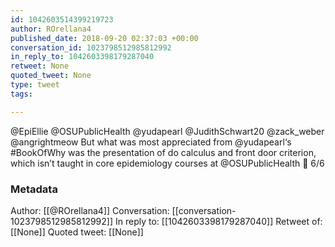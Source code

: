 ```yaml
---
id: 1042603514399219723
author: ROrellana4
published_date: 2018-09-20 02:37:03 +00:00
conversation_id: 1023798512985812992
in_reply_to: 1042603398179287040
retweet: None
quoted_tweet: None
type: tweet
tags:

---
```


@EpiEllie @OSUPublicHealth @yudapearl @JudithSchwart20 @zack_weber @angrightmeow But what was most appreciated from @yudapearl‘s #BookOfWhy was the presentation of do calculus and front door criterion, which isn’t taught in core epidemiology courses at @OSUPublicHealth 🤯 6/6

### Metadata

Author: [[@ROrellana4]]
Conversation: [[conversation-1023798512985812992]]
In reply to: [[1042603398179287040]]
Retweet of: [[None]]
Quoted tweet: [[None]]

